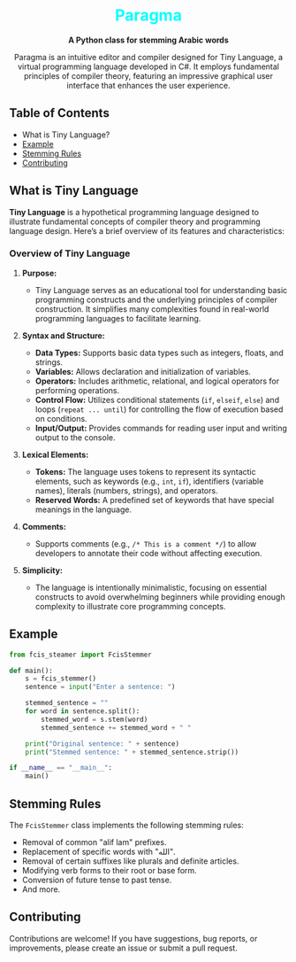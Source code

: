 <div align="center">
      <h1 style="color: #00ffff">Paragma</h1>

  <p>
    <strong>A Python class for stemming Arabic words</strong>
  </p>
  <p>
Paragma is an intuitive editor and compiler designed for Tiny Language, a virtual programming language developed in C#. It employs fundamental principles of compiler theory, featuring an impressive graphical user interface that enhances the user experience.  </p>

</div>

## Table of Contents
- What is Tiny Language?
- [Example](#example)
- [Stemming Rules](#stemming-rules)
- [Contributing](#contributing)


## What is Tiny Language
**Tiny Language** is a hypothetical programming language designed to illustrate fundamental concepts of compiler theory and programming language design. Here’s a brief overview of its features and characteristics:

### Overview of Tiny Language

1. **Purpose:** 
   - Tiny Language serves as an educational tool for understanding basic programming constructs and the underlying principles of compiler construction. It simplifies many complexities found in real-world programming languages to facilitate learning.

2. **Syntax and Structure:**
   - **Data Types:** Supports basic data types such as integers, floats, and strings.
   - **Variables:** Allows declaration and initialization of variables.
   - **Operators:** Includes arithmetic, relational, and logical operators for performing operations.
   - **Control Flow:** Utilizes conditional statements (`if`, `elseif`, `else`) and loops (`repeat ... until`) for controlling the flow of execution based on conditions.
   - **Input/Output:** Provides commands for reading user input and writing output to the console.

3. **Lexical Elements:**
   - **Tokens:** The language uses tokens to represent its syntactic elements, such as keywords (e.g., `int`, `if`), identifiers (variable names), literals (numbers, strings), and operators.
   - **Reserved Words:** A predefined set of keywords that have special meanings in the language.

4. **Comments:**
   - Supports  comments (e.g., `/* This is a comment */`) to allow developers to annotate their code without affecting execution.

5. **Simplicity:**
   - The language is intentionally minimalistic, focusing on essential constructs to avoid overwhelming beginners while providing enough complexity to illustrate core programming concepts.

## Example
```python
from fcis_steamer import FcisStemmer

def main():
    s = fcis_stemmer()
    sentence = input("Enter a sentence: ")

    stemmed_sentence = ""
    for word in sentence.split():
        stemmed_word = s.stem(word)
        stemmed_sentence += stemmed_word + " "

    print("Original sentence: " + sentence)
    print("Stemmed sentence: " + stemmed_sentence.strip())

if __name__ == "__main__":
    main()
```

## Stemming Rules

The `FcisStemmer` class implements the following stemming rules:

- Removal of common "alif lam" prefixes.
- Replacement of specific words with "الله".
- Removal of certain suffixes like plurals and definite articles.
- Modifying verb forms to their root or base form.
- Conversion of future tense to past tense.
- And more.


## Contributing

Contributions are welcome! If you have suggestions, bug reports, or improvements, please create an issue or submit a pull request.
